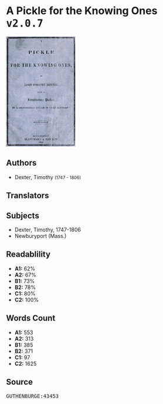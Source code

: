 # A Pickle for the Knowing Ones <kbd>v2.0.7</kbd>

![](./cover.medium.jpg "")

## Authors


 - Dexter, Timothy <small>(1747 - 1806)</small>

## Translators



## Subjects


 - Dexter, Timothy, 1747-1806
 - Newburyport (Mass.)

## Readablility


 - **A1:** 62%
 - **A2:** 67%
 - **B1:** 73%
 - **B2:** 78%
 - **C1:** 80%
 - **C2:** 100%

## Words Count


 - **A1:** 553
 - **A2:** 313
 - **B1:** 385
 - **B2:** 371
 - **C1:** 97
 - **C2:** 1625

## Source


<kbd>GUTHENBURGE:43453</kbd>
